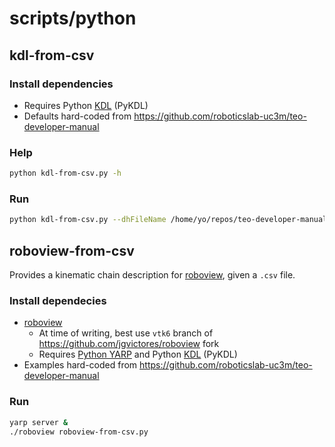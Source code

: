 # scripts/python

## kdl-from-csv

### Install dependencies
- Requires Python [KDL](https://robots.uc3m.es/installation-guides/install-kdl.html) (PyKDL)
- Defaults hard-coded from https://github.com/roboticslab-uc3m/teo-developer-manual

### Help
```bash
python kdl-from-csv.py -h
```

### Run
```bash
python kdl-from-csv.py --dhFileName /home/yo/repos/teo-developer-manual/csv/dh-root-rightLeg.csv
```

## roboview-from-csv
Provides a kinematic chain description for [roboview](https://github.com/arcoslab/roboview), given a `.csv` file.

### Install dependecies
- [roboview](https://github.com/arcoslab/roboview)
   - At time of writing, best use `vtk6` branch of <https://github.com/jgvictores/roboview> fork
   - Requires [Python YARP](https://robots.uc3m.es/installation-guides/install-yarp.html#install-bindings) and Python [KDL](https://robots.uc3m.es/installation-guides/install-kdl.html) (PyKDL)
- Examples hard-coded from https://github.com/roboticslab-uc3m/teo-developer-manual

### Run
```bash
yarp server &
./roboview roboview-from-csv.py
```
